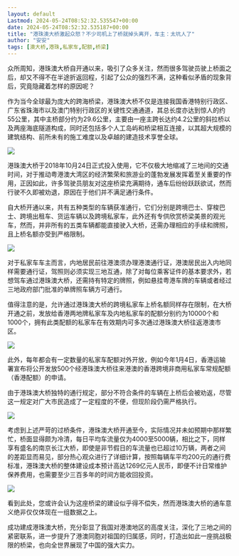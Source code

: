 ```yaml
---
layout: default
Lastmod: 2024-05-24T08:52:32.535547+00:00
date: 2024-05-24T08:52:32.535187+00:00
title: "港珠澳大桥激起众怒？不少司机上了桥就掉头离开，车主：太坑人了"
author: "安安"
tags: [澳大桥,港珠,私家车,配额,桥梁]
---
```


众所周知，港珠澳大桥自开通以来，吸引了众多关注，然而很多驾驶员驶上桥面之后，却又不得不在半途折返回程，引起了公众的强烈不满，这种看似矛盾的现象背后，究竟隐藏着怎样的原因呢？

作为当今全球最为庞大的跨海桥梁，港珠澳大桥不仅是连接我国香港特别行政区、广东省珠海市以及澳门特别行政区的关键性交通通道，其总长度亦达到惊人的约55公里，其中主桥部分约为29.6公里，主要由一座主跨长达约4.2公里的斜拉桥以及两座海底隧道构成，同时还包括多个人工岛屿和桥梁相互连接，以其超大规模的建筑结构、前所未有的施工难度以及卓越的建造技术享誉全球。

![](https://images.weserv.nl/?url=https%3A//mmbiz.qpic.cn/mmbiz_png/iaJteiawjUbayEeCg2yp2QdevzLMJ1wsia5S7xNIlmAI4Dia5tzLeQga7V5JmfPliaz1a63ibiam1icp8UnqGLnUbdamdQ/640%3Fwx_fmt%3Dpng%26from%3Dappmsg)

港珠澳大桥于2018年10月24日正式投入使用，它不仅极大地缩减了三地间的交通时间，对于推动粤港澳大湾区的经济繁荣和旅游业的蓬勃发展发挥着至关重要的作用，正因如此，许多驾驶员朋友对这座桥梁充满期待，通车后纷纷跃跃欲试，然而行驶不久即被劝退，原因在于他们并不满足通行条件。

自大桥开通以来，共有五种类型的车辆获准通行，它们分别是跨境巴士、穿梭巴士、跨境出租车、货运车辆以及跨境私家车，此外还有专供欣赏桥梁美景的观光车，然而，并非所有的五类车辆都能直接驶入大桥，还需办理相应的手续和牌照，且上桥名额亦受到严格限制。

![](https://images.weserv.nl/?url=https%3A//mmbiz.qpic.cn/mmbiz_png/iaJteiawjUbayEeCg2yp2QdevzLMJ1wsia5NYwxicFJZOIAGOLuq4kHPtkvIuIUtQmnFsrgfwiaiaV4RMmRRD9n41Jew/640%3Fwx_fmt%3Dpng%26from%3Dappmsg)

对于私家车车主而言，内地居民前往港澳须办理港澳通行证，港澳居民出入内地同样需要通行证，驾照则必须实现三地互通，除了对每位乘客证件的基本要求外，若想驾车通过港珠澳大桥，还需持有特定的牌照，例如悬挂粤港车牌的车辆或者经过三地政府部门批准的单牌照车辆方可通行。

值得注意的是，允许通过港珠澳大桥的跨境私家车上桥名额同样存在限制，在大桥开通之前，发放给香港两地牌私家车及内地私家车的配额分别约为10000个和1000个，拥有此类配额的私家车在有效期内可多次通过港珠澳大桥往返港澳市区。

![](https://images.weserv.nl/?url=https%3A//mmbiz.qpic.cn/mmbiz_jpg/iaJteiawjUbayEeCg2yp2QdevzLMJ1wsia5jstJouwa4SFSBpS8b6xGWsO1t1zJm6ZmkyB6FWXrhgnXbYP8aJu5dA/640%3Fwx_fmt%3Djpeg%26from%3Dappmsg)

此外，每年都会有一定数量的私家车配额对外开放，例如今年1月4日，香港运输署宣布将公开发放500个经港珠澳大桥往来港澳的香港跨境非商用私家车常规配额（香港配额）的申请。

由于港珠澳大桥独特的通行规定，部分不符合条件的车辆在上桥后会被劝返，尽管这一规定对广大市民造成了一定程度的不便，但现阶段仍需严格执行。

![](https://images.weserv.nl/?url=https%3A//mmbiz.qpic.cn/mmbiz_png/iaJteiawjUbayEeCg2yp2QdevzLMJ1wsia5e4BnCY1IWvtQ3BianGiaUUXiaT6RcVKM31RZ9TmlMxzRicXNHhgFot4HicQ/640%3Fwx_fmt%3Dpng%26from%3Dappmsg)

考虑到上述严苛的过桥条件，港珠澳大桥开通至今，实际情况并未如预期中那样繁忙，桥面显得颇为冷清，每日平均车流量仅为4000至5000辆，相比之下，同样享有盛名的南京长江大桥，即使是非节假日的车流量也已超过10万辆，两者之间的差距显而易见，部分热心观众进行了详细计算，按照每辆车平均200元的通行费标准，港珠澳大桥的整体建设成本预计高达1269亿元人民币，即便不计日常维护保养费用，也需要至少三百多年的时间方能收回投资。

![](https://images.weserv.nl/?url=https%3A//mmbiz.qpic.cn/mmbiz_png/iaJteiawjUbayEeCg2yp2QdevzLMJ1wsia51KyeQ7iaOOjuIa3eVwS0LQibiaV7kFUYSyx4zicuz59n7c0qDuhzDmq6Yg/640%3Fwx_fmt%3Dpng%26from%3Dappmsg)

看到此处，您或许会认为这座桥梁的建设似乎得不偿失，然而港珠澳大桥的通车意义绝非仅仅体现在一组数据之上。

成功建成港珠澳大桥，充分彰显了我国对港澳地区的高度关注，深化了三地之间的紧密联系，进一步提升了港澳同胞对祖国的归属感，同时，打造出如此一座挑战极限的桥梁，也向全世界展现了中国的强大实力。

